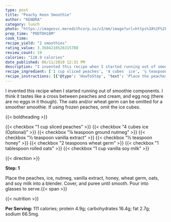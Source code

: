 ```yaml
---
type: post
title: "Peachy Keen Smoothie"
author: "KENDRA"
category: lunch
photo: "https://imagesvc.meredithcorp.io/v3/mm/image?url=https%3A%2F%2Fimages.media-allrecipes.com%2Fuserphotos%2F228845.jpg"
prep_time: "P0DT0H10M"
cook_time: 
recipe_yield: "2 smoothies"
rating_value: 3.3684210526315788
review_count: 19
calories: "110.9 calories"
date_published: 06/11/2019 12:31 PM
description: "I invented this recipe when I started running out of smoothie components.  I think it tastes like a cross between peaches and cream, and egg nog (there are no eggs in it though).  The oats and/or wheat germ can be omitted for a smoother smoothie. If using frozen peaches, omit the ice cubes."
recipe_ingredient: ['1 cup sliced peaches', '4 cubes  ice', '¼ teaspoon ground nutmeg', '½ teaspoon vanilla extract', '½ teaspoon honey', '2 teaspoons wheat germ', '1 tablespoon rolled oats', '1 cup vanilla soy milk']
recipe_instructions: [{'@type': 'HowToStep', 'text': 'Place the peaches, ice, nutmeg, vanilla extract, honey, wheat germ, oats, and soy milk into a blender. Cover, and puree until smooth. Pour into glasses to serve.\n'}]
---
```


I invented this recipe when I started running out of smoothie components.  I think it tastes like a cross between peaches and cream, and egg nog (there are no eggs in it though).  The oats and/or wheat germ can be omitted for a smoother smoothie. If using frozen peaches, omit the ice cubes. 

{{< boldheading >}}

{{< checkbox "1 cup sliced peaches" >}}
{{< checkbox "4 cubes  ice  (Optional)" >}}
{{< checkbox "¼ teaspoon ground nutmeg" >}}
{{< checkbox "½ teaspoon vanilla extract" >}}
{{< checkbox "½ teaspoon honey" >}}
{{< checkbox "2 teaspoons wheat germ" >}}
{{< checkbox "1 tablespoon rolled oats" >}}
{{< checkbox "1 cup vanilla soy milk" >}}


{{< direction >}}

**Step: 1**

Place the peaches, ice, nutmeg, vanilla extract, honey, wheat germ, oats, and soy milk into a blender. Cover, and puree until smooth. Pour into glasses to serve.{{< span >}}

{{< nutrition >}}

**Per Serving:** 111 calories; protein 4.9g; carbohydrates 16.4g; fat 2.7g; sodium 66.5mg.